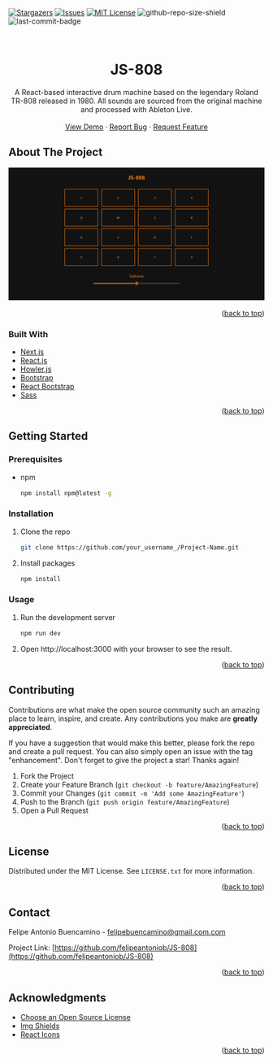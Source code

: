 <div id="top"></div>

<!-- PROJECT SHIELDS -->
<!--
*** I'm using markdown "reference style" links for readability.
*** Reference links are enclosed in brackets [ ] instead of parentheses ( ).
*** See the bottom of this document for the declaration of the reference variables
*** for contributors-url, forks-url, etc. This is an optional, concise syntax you may use.
*** https://www.markdownguide.org/basic-syntax/#reference-style-links
-->

[![Stargazers][stars-shield]][stars-url]
[![Issues][issues-shield]][issues-url]
[![MIT License][license-shield]][license-url]
![github-repo-size-shield]
![last-commit-badge]

<!-- PROJECT LOGO -->
<br />
<div align="center">

  <h1 align="center">JS-808</h1>

  <p align="center">
 A React-based interactive drum machine based on the legendary Roland TR-808 released in 1980. All sounds are sourced from the original machine and processed with Ableton Live.
 <br />
  <br />
     <a href="https://js-808.vercel.app/">View Demo</a>
    ·
    <a href="https://github.com/felipeantoniob/JS-808/issues">Report Bug</a>
    ·
    <a href="https://github.com/felipeantoniob/JS-808/issues">Request Feature</a>
  </p>
</div>

<!-- ABOUT THE PROJECT -->

## About The Project

[![JS-808 Screenshot][website-screenshot]](https://example.com)

<p align="right">(<a href="#top">back to top</a>)</p>

### Built With

- [Next.js](https://nextjs.org/)
- [React.js](https://reactjs.org/)
- [Howler.js](https://howlerjs.com/)
- [Bootstrap](https://getbootstrap.com/)
- [React Bootstrap](https://react-bootstrap.github.io/)
- [Sass](https://sass-lang.com/)

<p align="right">(<a href="#top">back to top</a>)</p>

<!-- GETTING STARTED -->

## Getting Started

### Prerequisites

- npm
  ```sh
  npm install npm@latest -g
  ```

### Installation

1. Clone the repo
   ```sh
   git clone https://github.com/your_username_/Project-Name.git
   ```
2. Install packages

   ```sh
   npm install
   ```

### Usage

1. Run the development server

   ```sh
   npm run dev
   ```

2. Open http://localhost:3000 with your browser to see the result.

<p align="right">(<a href="#top">back to top</a>)</p>

<!-- CONTRIBUTING -->

## Contributing

Contributions are what make the open source community such an amazing place to learn, inspire, and create. Any contributions you make are **greatly appreciated**.

If you have a suggestion that would make this better, please fork the repo and create a pull request. You can also simply open an issue with the tag "enhancement".
Don't forget to give the project a star! Thanks again!

1. Fork the Project
2. Create your Feature Branch (`git checkout -b feature/AmazingFeature`)
3. Commit your Changes (`git commit -m 'Add some AmazingFeature'`)
4. Push to the Branch (`git push origin feature/AmazingFeature`)
5. Open a Pull Request

<p align="right">(<a href="#top">back to top</a>)</p>

<!-- LICENSE -->

## License

Distributed under the MIT License. See `LICENSE.txt` for more information.

<p align="right">(<a href="#top">back to top</a>)</p>

<!-- CONTACT -->

## Contact

Felipe Antonio Buencamino - felipebuencamino@gmail.com.com

Project Link: [https://github.com/felipeantoniob/JS-808](https://github.com/felipeantoniob/JS-808)

<p align="right">(<a href="#top">back to top</a>)</p>

<!-- ACKNOWLEDGMENTS -->

## Acknowledgments

- [Choose an Open Source License](https://choosealicense.com)
- [Img Shields](https://shields.io)
- [React Icons](https://react-icons.github.io/react-icons/search)

<p align="right">(<a href="#top">back to top</a>)</p>

<!-- MARKDOWN LINKS & IMAGES -->
<!-- https://www.markdownguide.org/basic-syntax/#reference-style-links -->

[stars-shield]: https://img.shields.io/github/stars/felipeantoniob/JS-808.svg?style=for-the-badge
[stars-url]: https://github.com/felipeantoniob/JS-808/stargazers
[issues-shield]: https://img.shields.io/github/issues/felipeantoniob/JS-808.svg?style=for-the-badge
[issues-url]: https://github.com/felipeantoniob/JS-808/issues
[license-shield]: https://img.shields.io/github/license/felipeantoniob/JS-808?style=for-the-badge
[license-url]: https://github.com/felipeantoniob/JS-808/blob/master/LICENSE.txt
[github-repo-size-shield]: https://img.shields.io/github/repo-size/felipeantoniob/JS-808?style=for-the-badge
[last-commit-badge]: https://img.shields.io/github/last-commit/felipeantoniob/JS-808?style=for-the-badge
[website-screenshot]: /public/images/js_808_screenshot.png

